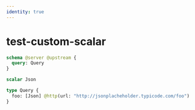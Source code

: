 ```yaml
---
identity: true
---
```


# test-custom-scalar

```graphql @schema
schema @server @upstream {
  query: Query
}

scalar Json

type Query {
  foo: [Json] @http(url: "http://jsonplacheholder.typicode.com/foo")
}
```
